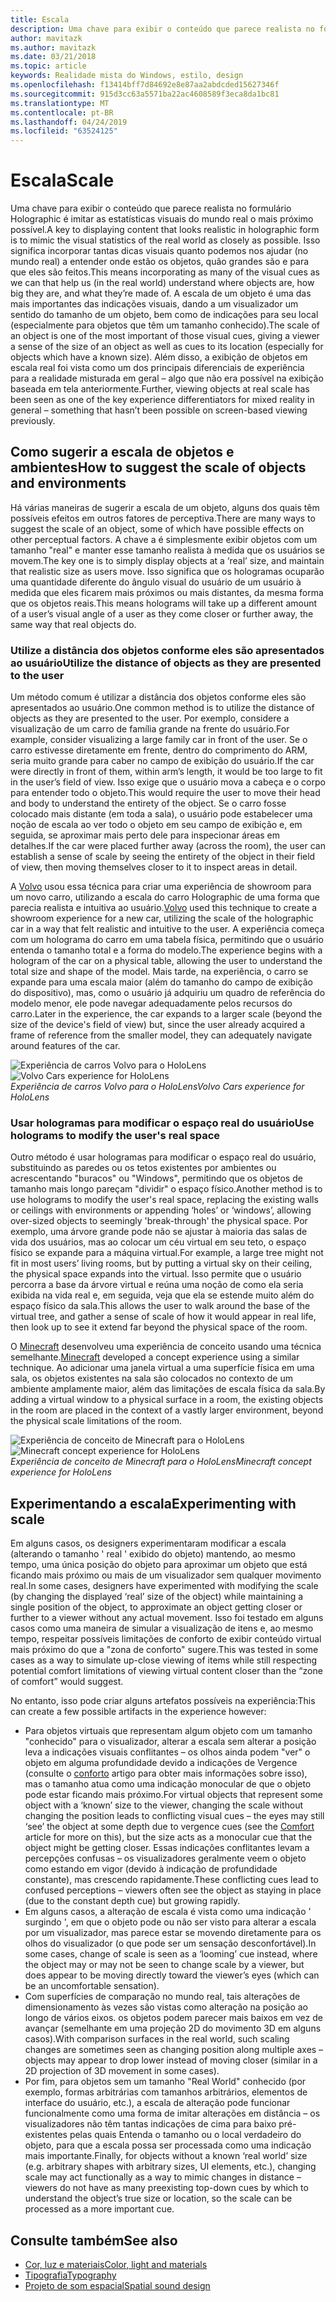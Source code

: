 ```yaml
---
title: Escala
description: Uma chave para exibir o conteúdo que parece realista no formulário Holographic é imitar as estatísticas visuais do mundo real o mais próximo possível.
author: mavitazk
ms.author: mavitazk
ms.date: 03/21/2018
ms.topic: article
keywords: Realidade mista do Windows, estilo, design
ms.openlocfilehash: f13414bff7d84692e8e87aa2abdcded15627346f
ms.sourcegitcommit: 915d3cc63a5571ba22ac4608589f3eca8da1bc81
ms.translationtype: MT
ms.contentlocale: pt-BR
ms.lasthandoff: 04/24/2019
ms.locfileid: "63524125"
---
```

# <a name="scale"></a><span data-ttu-id="7b0f1-104">Escala</span><span class="sxs-lookup"><span data-stu-id="7b0f1-104">Scale</span></span>

<span data-ttu-id="7b0f1-105">Uma chave para exibir o conteúdo que parece realista no formulário Holographic é imitar as estatísticas visuais do mundo real o mais próximo possível.</span><span class="sxs-lookup"><span data-stu-id="7b0f1-105">A key to displaying content that looks realistic in holographic form is to mimic the visual statistics of the real world as closely as possible.</span></span> <span data-ttu-id="7b0f1-106">Isso significa incorporar tantas dicas visuais quanto podemos nos ajudar (no mundo real) a entender onde estão os objetos, quão grandes são e para que eles são feitos.</span><span class="sxs-lookup"><span data-stu-id="7b0f1-106">This means incorporating as many of the visual cues as we can that help us (in the real world) understand where objects are, how big they are, and what they’re made of.</span></span> <span data-ttu-id="7b0f1-107">A escala de um objeto é uma das mais importantes das indicações visuais, dando a um visualizador um sentido do tamanho de um objeto, bem como de indicações para seu local (especialmente para objetos que têm um tamanho conhecido).</span><span class="sxs-lookup"><span data-stu-id="7b0f1-107">The scale of an object is one of the most important of those visual cues, giving a viewer a sense of the size of an object as well as cues to its location (especially for objects which have a known size).</span></span> <span data-ttu-id="7b0f1-108">Além disso, a exibição de objetos em escala real foi vista como um dos principais diferenciais de experiência para a realidade misturada em geral – algo que não era possível na exibição baseada em tela anteriormente.</span><span class="sxs-lookup"><span data-stu-id="7b0f1-108">Further, viewing objects at real scale has been seen as one of the key experience differentiators for mixed reality in general – something that hasn’t been possible on screen-based viewing previously.</span></span>

## <a name="how-to-suggest-the-scale-of-objects-and-environments"></a><span data-ttu-id="7b0f1-109">Como sugerir a escala de objetos e ambientes</span><span class="sxs-lookup"><span data-stu-id="7b0f1-109">How to suggest the scale of objects and environments</span></span>

<span data-ttu-id="7b0f1-110">Há várias maneiras de sugerir a escala de um objeto, alguns dos quais têm possíveis efeitos em outros fatores de perceptiva.</span><span class="sxs-lookup"><span data-stu-id="7b0f1-110">There are many ways to suggest the scale of an object, some of which have possible effects on other perceptual factors.</span></span> <span data-ttu-id="7b0f1-111">A chave a é simplesmente exibir objetos com um tamanho "real" e manter esse tamanho realista à medida que os usuários se movem.</span><span class="sxs-lookup"><span data-stu-id="7b0f1-111">The key one is to simply display objects at a ‘real’ size, and maintain that realistic size as users move.</span></span> <span data-ttu-id="7b0f1-112">Isso significa que os hologramas ocuparão uma quantidade diferente do ângulo visual do usuário de um usuário à medida que eles ficarem mais próximos ou mais distantes, da mesma forma que os objetos reais.</span><span class="sxs-lookup"><span data-stu-id="7b0f1-112">This means holograms will take up a different amount of a user’s visual angle of a user as they come closer or further away, the same way that real objects do.</span></span>

### <a name="utilize-the-distance-of-objects-as-they-are-presented-to-the-user"></a><span data-ttu-id="7b0f1-113">Utilize a distância dos objetos conforme eles são apresentados ao usuário</span><span class="sxs-lookup"><span data-stu-id="7b0f1-113">Utilize the distance of objects as they are presented to the user</span></span>

<span data-ttu-id="7b0f1-114">Um método comum é utilizar a distância dos objetos conforme eles são apresentados ao usuário.</span><span class="sxs-lookup"><span data-stu-id="7b0f1-114">One common method is to utilize the distance of objects as they are presented to the user.</span></span> <span data-ttu-id="7b0f1-115">Por exemplo, considere a visualização de um carro de família grande na frente do usuário.</span><span class="sxs-lookup"><span data-stu-id="7b0f1-115">For example, consider visualizing a large family car in front of the user.</span></span> <span data-ttu-id="7b0f1-116">Se o carro estivesse diretamente em frente, dentro do comprimento do ARM, seria muito grande para caber no campo de exibição do usuário.</span><span class="sxs-lookup"><span data-stu-id="7b0f1-116">If the car were directly in front of them, within arm’s length, it would be too large to fit in the user’s field of view.</span></span> <span data-ttu-id="7b0f1-117">Isso exige que o usuário mova a cabeça e o corpo para entender todo o objeto.</span><span class="sxs-lookup"><span data-stu-id="7b0f1-117">This would require the user to move their head and body to understand the entirety of the object.</span></span> <span data-ttu-id="7b0f1-118">Se o carro fosse colocado mais distante (em toda a sala), o usuário pode estabelecer uma noção de escala ao ver todo o objeto em seu campo de exibição e, em seguida, se aproximar mais perto dele para inspecionar áreas em detalhes.</span><span class="sxs-lookup"><span data-stu-id="7b0f1-118">If the car were placed further away (across the room), the user can establish a sense of scale by seeing the entirety of the object in their field of view, then moving themselves closer to it to inspect areas in detail.</span></span>

<span data-ttu-id="7b0f1-119">A [Volvo](https://www.youtube.com/watch?v=DilzwF90vec) usou essa técnica para criar uma experiência de showroom para um novo carro, utilizando a escala do carro Holographic de uma forma que parecia realista e intuitiva ao usuário.</span><span class="sxs-lookup"><span data-stu-id="7b0f1-119">[Volvo](https://www.youtube.com/watch?v=DilzwF90vec) used this technique to create a showroom experience for a new car, utilizing the scale of the holographic car in a way that felt realistic and intuitive to the user.</span></span> <span data-ttu-id="7b0f1-120">A experiência começa com um holograma do carro em uma tabela física, permitindo que o usuário entenda o tamanho total e a forma do modelo.</span><span class="sxs-lookup"><span data-stu-id="7b0f1-120">The experience begins with a hologram of the car on a physical table, allowing the user to understand the total size and shape of the model.</span></span> <span data-ttu-id="7b0f1-121">Mais tarde, na experiência, o carro se expande para uma escala maior (além do tamanho do campo de exibição do dispositivo), mas, como o usuário já adquiriu um quadro de referência do modelo menor, ele pode navegar adequadamente pelos recursos do carro.</span><span class="sxs-lookup"><span data-stu-id="7b0f1-121">Later in the experience, the car expands to a larger scale (beyond the size of the device's field of view) but, since the user already acquired a frame of reference from the smaller model, they can adequately navigate around features of the car.</span></span>

<span data-ttu-id="7b0f1-122">![Experiência de carros Volvo para o HoloLens](images/volvo-cars-microsoft-hololens-experience01-640px.jpg)</span><span class="sxs-lookup"><span data-stu-id="7b0f1-122">![Volvo Cars experience for HoloLens](images/volvo-cars-microsoft-hololens-experience01-640px.jpg)</span></span><br>
<span data-ttu-id="7b0f1-123">*Experiência de carros Volvo para o HoloLens*</span><span class="sxs-lookup"><span data-stu-id="7b0f1-123">*Volvo Cars experience for HoloLens*</span></span>

### <a name="use-holograms-to-modify-the-users-real-space"></a><span data-ttu-id="7b0f1-124">Usar hologramas para modificar o espaço real do usuário</span><span class="sxs-lookup"><span data-stu-id="7b0f1-124">Use holograms to modify the user's real space</span></span>

<span data-ttu-id="7b0f1-125">Outro método é usar hologramas para modificar o espaço real do usuário, substituindo as paredes ou os tetos existentes por ambientes ou acrescentando "buracos" ou "Windows", permitindo que os objetos de tamanho mais longo pareçam "dividir" o espaço físico.</span><span class="sxs-lookup"><span data-stu-id="7b0f1-125">Another method is to use holograms to modify the user's real space, replacing the existing walls or ceilings with environments or appending ‘holes’ or ‘windows’, allowing over-sized objects to seemingly 'break-through' the physical space.</span></span> <span data-ttu-id="7b0f1-126">Por exemplo, uma árvore grande pode não se ajustar à maioria das salas de vida dos usuários, mas ao colocar um céu virtual em seu teto, o espaço físico se expande para a máquina virtual.</span><span class="sxs-lookup"><span data-stu-id="7b0f1-126">For example, a large tree might not fit in most users’ living rooms, but by putting a virtual sky on their ceiling, the physical space expands into the virtual.</span></span> <span data-ttu-id="7b0f1-127">Isso permite que o usuário percorra a base da árvore virtual e reúna uma noção de como ela seria exibida na vida real e, em seguida, veja que ela se estende muito além do espaço físico da sala.</span><span class="sxs-lookup"><span data-stu-id="7b0f1-127">This allows the user to walk around the base of the virtual tree, and gather a sense of scale of how it would appear in real life, then look up to see it extend far beyond the physical space of the room.</span></span>

<span data-ttu-id="7b0f1-128">O [Minecraft](https://minecraft.net/) desenvolveu uma experiência de conceito usando uma técnica semelhante.</span><span class="sxs-lookup"><span data-stu-id="7b0f1-128">[Minecraft](https://minecraft.net/) developed a concept experience using a similar technique.</span></span> <span data-ttu-id="7b0f1-129">Ao adicionar uma janela virtual a uma superfície física em uma sala, os objetos existentes na sala são colocados no contexto de um ambiente amplamente maior, além das limitações de escala física da sala.</span><span class="sxs-lookup"><span data-stu-id="7b0f1-129">By adding a virtual window to a physical surface in a room, the existing objects in the room are placed in the context of a vastly larger environment, beyond the physical scale limitations of the room.</span></span>

<span data-ttu-id="7b0f1-130">![Experiência de conceito de Minecraft para o HoloLens](images/800px-minecraftwindow-640px.jpg)</span><span class="sxs-lookup"><span data-stu-id="7b0f1-130">![Minecraft concept experience for HoloLens](images/800px-minecraftwindow-640px.jpg)</span></span><br>
<span data-ttu-id="7b0f1-131">*Experiência de conceito de Minecraft para o HoloLens*</span><span class="sxs-lookup"><span data-stu-id="7b0f1-131">*Minecraft concept experience for HoloLens*</span></span>

## <a name="experimenting-with-scale"></a><span data-ttu-id="7b0f1-132">Experimentando a escala</span><span class="sxs-lookup"><span data-stu-id="7b0f1-132">Experimenting with scale</span></span>

<span data-ttu-id="7b0f1-133">Em alguns casos, os designers experimentaram modificar a escala (alterando o tamanho ' real ' exibido do objeto) mantendo, ao mesmo tempo, uma única posição do objeto para aproximar um objeto que está ficando mais próximo ou mais de um visualizador sem qualquer movimento real.</span><span class="sxs-lookup"><span data-stu-id="7b0f1-133">In some cases, designers have experimented with modifying the scale (by changing the displayed ‘real’ size of the object) while maintaining a single position of the object, to approximate an object getting closer or further to a viewer without any actual movement.</span></span> <span data-ttu-id="7b0f1-134">Isso foi testado em alguns casos como uma maneira de simular a visualização de itens e, ao mesmo tempo, respeitar possíveis limitações de conforto de exibir conteúdo virtual mais próximo do que a "zona de conforto" sugere.</span><span class="sxs-lookup"><span data-stu-id="7b0f1-134">This was tested in some cases as a way to simulate up-close viewing of items while still respecting potential comfort limitations of viewing virtual content closer than the “zone of comfort” would suggest.</span></span>

<span data-ttu-id="7b0f1-135">No entanto, isso pode criar alguns artefatos possíveis na experiência:</span><span class="sxs-lookup"><span data-stu-id="7b0f1-135">This can create a few possible artifacts in the experience however:</span></span>
* <span data-ttu-id="7b0f1-136">Para objetos virtuais que representam algum objeto com um tamanho "conhecido" para o visualizador, alterar a escala sem alterar a posição leva a indicações visuais conflitantes – os olhos ainda podem "ver" o objeto em alguma profundidade devido a indicações de Vergence (consulte o [conforto](comfort.md) artigo para obter mais informações sobre isso), mas o tamanho atua como uma indicação monocular de que o objeto pode estar ficando mais próximo.</span><span class="sxs-lookup"><span data-stu-id="7b0f1-136">For virtual objects that represent some object with a ‘known’ size to the viewer, changing the scale without changing the position leads to conflicting visual cues – the eyes may still ‘see’ the object at some depth due to vergence cues (see the [Comfort](comfort.md) article for more on this), but the size acts as a monocular cue that the object might be getting closer.</span></span> <span data-ttu-id="7b0f1-137">Essas indicações conflitantes levam a percepções confusas – os visualizadores geralmente veem o objeto como estando em vigor (devido à indicação de profundidade constante), mas crescendo rapidamente.</span><span class="sxs-lookup"><span data-stu-id="7b0f1-137">These conflicting cues lead to confused perceptions – viewers often see the object as staying in place (due to the constant depth cue) but growing rapidly.</span></span>
* <span data-ttu-id="7b0f1-138">Em alguns casos, a alteração de escala é vista como uma indicação ' surgindo ', em que o objeto pode ou não ser visto para alterar a escala por um visualizador, mas parece estar se movendo diretamente para os olhos do visualizador (o que pode ser um sensação desconfortável).</span><span class="sxs-lookup"><span data-stu-id="7b0f1-138">In some cases, change of scale is seen as a ‘looming’ cue instead, where the object may or may not be seen to change scale by a viewer, but does appear to be moving directly toward the viewer’s eyes (which can be an uncomfortable sensation).</span></span>
* <span data-ttu-id="7b0f1-139">Com superfícies de comparação no mundo real, tais alterações de dimensionamento às vezes são vistas como alteração na posição ao longo de vários eixos. os objetos podem parecer mais baixos em vez de avançar (semelhante em uma projeção 2D do movimento 3D em alguns casos).</span><span class="sxs-lookup"><span data-stu-id="7b0f1-139">With comparison surfaces in the real world, such scaling changes are sometimes seen as changing position along multiple axes – objects may appear to drop lower instead of moving closer (similar in a 2D projection of 3D movement in some cases).</span></span>
* <span data-ttu-id="7b0f1-140">Por fim, para objetos sem um tamanho "Real World" conhecido (por exemplo, formas arbitrárias com tamanhos arbitrários, elementos de interface do usuário, etc.), a escala de alteração pode funcionar funcionalmente como uma forma de imitar alterações em distância – os visualizadores não têm tantas indicações de cima para baixo pré-existentes pelas quais Entenda o tamanho ou o local verdadeiro do objeto, para que a escala possa ser processada como uma indicação mais importante.</span><span class="sxs-lookup"><span data-stu-id="7b0f1-140">Finally, for objects without a known ‘real world’ size (e.g. arbitrary shapes with arbitrary sizes, UI elements, etc.), changing scale may act functionally as a way to mimic changes in distance – viewers do not have as many preexisting top-down cues by which to understand the object’s true size or location, so the scale can be processed as a more important cue.</span></span>

## <a name="see-also"></a><span data-ttu-id="7b0f1-141">Consulte também</span><span class="sxs-lookup"><span data-stu-id="7b0f1-141">See also</span></span>
* [<span data-ttu-id="7b0f1-142">Cor, luz e materiais</span><span class="sxs-lookup"><span data-stu-id="7b0f1-142">Color, light and materials</span></span>](color,-light-and-materials.md)
* [<span data-ttu-id="7b0f1-143">Tipografia</span><span class="sxs-lookup"><span data-stu-id="7b0f1-143">Typography</span></span>](typography.md)
* [<span data-ttu-id="7b0f1-144">Projeto de som espacial</span><span class="sxs-lookup"><span data-stu-id="7b0f1-144">Spatial sound design</span></span>](spatial-sound-design.md)
